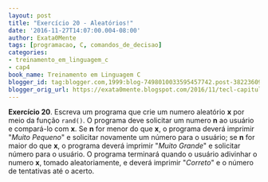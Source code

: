 ```yaml
---
layout: post
title: "Exercício 20 - Aleatórios!"
date: '2016-11-27T14:07:00.004-08:00'
author: Exata0Mente
tags: [programacao, C, comandos_de_decisao]
categories:
- treinamento_em_linguagem_c
- cap4
book_name: Treinamento em Linguagem C
blogger_id: tag:blogger.com,1999:blog-7498010033595457742.post-3822360936368515365
blogger_orig_url: https://exata0mente.blogspot.com/2016/11/tecl-capitulo-4-exercicio-20.html
---
```

**Exercício 20**. Escreva um programa que crie um numero aleatório **x** por meio da função `rand()`. O programa deve solicitar um numero **n** ao usuário e compará-lo com **x**. Se **n** for menor do que **x**, o programa deverá imprimir "*Muito Pequeno*" e solicitar novamente um número para o usuário; se **n** for maior do que **x**, o programa deverá imprimir "*Muito Grande*" e solicitar número para o usuário. O programa terminará quando o usuário adivinhar o numero **x**, tomado aleatoriamente, e deverá imprimir "*Correto*" e o número de tentativas até o acerto.
